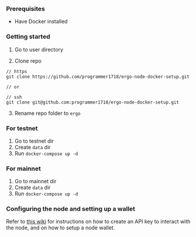 ### Prerequisites

- Have Docker installed

### Getting started

1. Go to user directory

2. Clone repo

```
// https
git clone https://github.com/programmer1718/ergo-node-docker-setup.git

// or

// ssh
git clone git@github.com:programmer1718/ergo-node-docker-setup.git
```

3. Rename repo folder to `ergo`

### For testnet
1. Go to testnet dir
2. Create `data` dir
3. Run `docker-compose up -d`

### For mainnet
1. Go to mainnet dir
2. Create `data` dir
3. Run `docker-compose up -d`

### Configuring the node and setting up a wallet

Refer to [this wiki](https://github.com/ergoplatform/ergo/wiki/Set-up-a-full-node#compute-the-hash-of-your-secret) for instructions on how to create an API key to interact with the node, and on how to setup a node wallet.